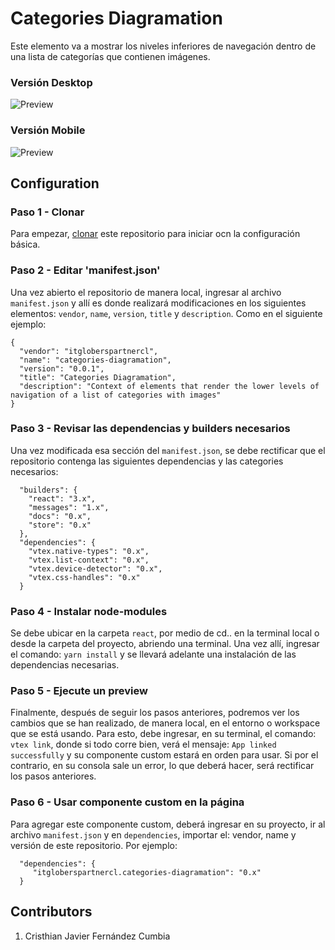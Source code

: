 # Categories Diagramation

Este elemento va a mostrar los niveles inferiores de navegación dentro de una lista de categorías que contienen imágenes.

### Versión Desktop
![Preview](../assets/readme-image__categories-diagramation-desktop.png)

### Versión Mobile
![Preview](../assets/readme-image__categories-diagramation-mobile.png)
## Configuration 

### Paso 1 - Clonar

Para empezar, [clonar](https://github.com/cristhian-fernandez/itgloberspartnercl-categories-diagramation) este repositorio para iniciar ocn la configuración básica. 
### Paso 2 - Editar 'manifest.json'

Una vez abierto el repositorio de manera local, ingresar al archivo `manifest.json` y allí es donde realizará modificaciones en los siguientes elementos: `vendor`, `name`, `version`, `title` y `description`. Como en el siguiente ejemplo:

```
{
  "vendor": "itgloberspartnercl",
  "name": "categories-diagramation",
  "version": "0.0.1",
  "title": "Categories Diagramation",
  "description": "Context of elements that render the lower levels of navigation of a list of categories with images"
}
```

### Paso 3 - Revisar las dependencias y builders necesarios

Una vez modificada esa sección del `manifest.json`, se debe rectificar que el repositorio contenga las siguientes dependencias y las categories necesarios:

```
  "builders": {
    "react": "3.x",
    "messages": "1.x",
    "docs": "0.x",
    "store": "0.x"
  },
  "dependencies": {
    "vtex.native-types": "0.x",
    "vtex.list-context": "0.x",
    "vtex.device-detector": "0.x",
    "vtex.css-handles": "0.x"
  }
```

### Paso 4 - Instalar node-modules

Se debe ubicar en la carpeta `react`, por medio de cd.. en la terminal local o desde la carpeta del proyecto, abriendo una terminal. Una vez allí, ingresar el comando: `yarn install` y se llevará adelante una instalación de las dependencias necesarias.

### Paso 5 - Ejecute un preview 

Finalmente, después de seguir los pasos anteriores, podremos ver los cambios que se han realizado, de manera local, en el entorno o workspace que se está usando. 
Para esto, debe ingresar, en su terminal, el comando: `vtex link`, donde si todo corre bien, verá el mensaje: `App linked successfully` y su componente custom estará en orden para usar. 
Si por el contrario, en su consola sale un error, lo que deberá hacer, será rectificar los pasos anteriores.

### Paso 6 - Usar componente custom en la página

Para agregar este componente custom, deberá ingresar en su proyecto, ir al archivo `manifest.json` y en `dependencies`, importar el: vendor, name y versión de este repositorio. Por ejemplo:

```
  "dependencies": {
     "itgloberspartnercl.categories-diagramation": "0.x"
  }
```
## Contributors
1. Cristhian Javier Fernández Cumbia